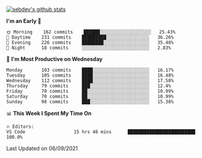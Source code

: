 [![sebdev's github stats](https://github-readme-stats.vercel.app/api?username=sebdeveloper6952&theme=vue-dark)](https://github.com/anuraghazra/github-readme-stats)
<!--START_SECTION:waka-->
**I'm an Early 🐤** 

```text
🌞 Morning    162 commits    ██████░░░░░░░░░░░░░░░░░░░   25.43% 
🌆 Daytime    231 commits    █████████░░░░░░░░░░░░░░░░   36.26% 
🌃 Evening    226 commits    ████████░░░░░░░░░░░░░░░░░   35.48% 
🌙 Night      18 commits     ░░░░░░░░░░░░░░░░░░░░░░░░░   2.83%

```
📅 **I'm Most Productive on Wednesday** 

```text
Monday       103 commits    ████░░░░░░░░░░░░░░░░░░░░░   16.17% 
Tuesday      105 commits    ████░░░░░░░░░░░░░░░░░░░░░   16.48% 
Wednesday    112 commits    ████░░░░░░░░░░░░░░░░░░░░░   17.58% 
Thursday     79 commits     ███░░░░░░░░░░░░░░░░░░░░░░   12.4% 
Friday       70 commits     ██░░░░░░░░░░░░░░░░░░░░░░░   10.99% 
Saturday     70 commits     ██░░░░░░░░░░░░░░░░░░░░░░░   10.99% 
Sunday       98 commits     ███░░░░░░░░░░░░░░░░░░░░░░   15.38%

```


📊 **This Week I Spent My Time On** 

```text
🔥 Editors: 
VS Code                  15 hrs 46 mins      █████████████████████████   100.0%

```


 Last Updated on 06/09/2021
<!--END_SECTION:waka-->
